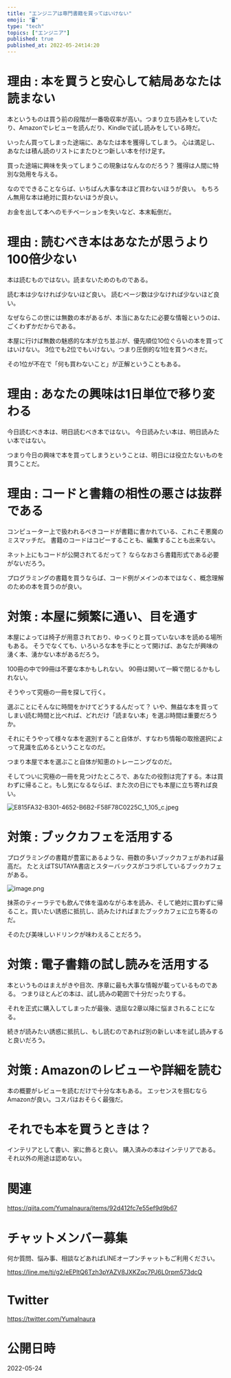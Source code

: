 ```yaml
---
title: "エンジニアは専門書籍を買ってはいけない"
emoji: "🖥"
type: "tech"
topics: ["エンジニア"]
published: true
published_at: 2022-05-24t14:20
---
```


# 理由 : 本を買うと安心して結局あなたは読まない

本というものは買う前の段階が一番吸収率が高い。つまり立ち読みをしていたり、Amazonでレビューを読んだり、Kindleで試し読みをしている時だ。

いったん買ってしまった途端に、あなたは本を獲得してしまう。
心は満足し、あなたは積ん読のリストにまたひとつ新しい本を付け足す。

買った途端に興味を失ってしまうこの現象はなんなのだろう？
獲得は人間に特別な効用を与える。

なのでできることならば、いちばん大事な本ほど買わないほうが良い。
もちろん無用な本は絶対に買わないほうが良い。

お金を出して本へのモチベーションを失いなど、本末転倒だ。


# 理由 : 読むべき本はあなたが思うより100倍少ない

本は読むものではない。読まないためのものである。

読む本は少なければ少ないほど良い。
読むページ数は少なければ少ないほど良い。

なぜならこの世には無数の本があるが、本当にあなたに必要な情報というのは、ごくわずかだからである。

本屋に行けば無数の魅惑的な本が立ち並ぶが、優先順位10位ぐらいの本を買ってはいけない。
3位でも2位でもいけない。つまり圧倒的な1位を買うべきだ。

その1位が不在で「何も買わないこと」が正解ということもある。

# 理由 : あなたの興味は1日単位で移り変わる

今日読むべき本は、明日読むべき本ではない。
今日読みたい本は、明日読みたい本ではない。

つまり今日の興味で本を買ってしまうということは、明日には役立たないものを買うことだ。



# 理由 : コードと書籍の相性の悪さは抜群である

コンピューター上で扱われるべきコードが書籍に書かれている、これこそ悪魔のミスマッチだ。
書籍のコードはコピーすることも、編集することも出来ない。

ネット上にもコードが公開されてるだって？
ならなおさら書籍形式である必要がないだろう。

プログラミングの書籍を買うならば、コード例がメインの本ではなく、概念理解のための本を買うのが良い。


# 対策 : 本屋に頻繁に通い、目を通す

本屋によっては椅子が用意されており、ゆっくりと買っていない本を読める場所もある。
そうでなくても、いろいろな本を手にとって開けば、あなたが興味の湧く本、湧かない本があるだろう。

100冊の中で99冊は不要な本かもしれない。
90冊は開いて一瞬で閉じるかもしれない。

そうやって究極の一冊を探して行く。

選ぶことにそんなに時間をかけてどうするんだって？
いや、無益な本を買ってしまい読む時間と比べれば、どれだけ「読まない本」を選ぶ時間は重要だろうか。

それにそうやって様々な本を選別すること自体が、すなわち情報の取捨選択によって見識を広めるということなのだ。

つまり本屋で本を選ぶこと自体が知恵のトレーニングなのだ。

そしてついに究極の一冊を見つけたところで、あなたの役割は完了する。本は買わずに帰ること。もし気になるならば、また次の日にでも本屋に立ち寄れば良い。

![E815FA32-B301-4652-B6B2-F58F78C0225C_1_105_c.jpeg](https://qiita-image-store.s3.ap-northeast-1.amazonaws.com/0/89618/307bbc97-d8db-80f5-c600-271d9da78077.jpeg)



# 対策 : ブックカフェを活用する

プログラミングの書籍が豊富にあるような、冊数の多いブックカフェがあれば最高だ。
たとえばTSUTAYA書店とスターバックスがコラボしているブックカフェがある。


![image.png](https://qiita-image-store.s3.ap-northeast-1.amazonaws.com/0/89618/d81d3260-8b90-2a66-c27d-6b9beb7237f9.png)


抹茶のティーラテでも飲んで体を温めながら本を読み、そして絶対に買わずに帰ること。買いたい誘惑に抵抗し、読みたければまたブックカフェに立ち寄るのだ。

そのたび美味しいドリンクが味わえることだろう。


# 対策 : 電子書籍の試し読みを活用する

本というものはまえがきや目次、序章に最も大事な情報が載っているものである。
つまりほとんどの本は、試し読みの範囲で十分だったりする。

それを正式に購入してしまったが最後、退屈な2章以降に悩まされることになる。

続きが読みたい誘惑に抵抗し、もし読むのであれば別の新しい本を試し読みすると良いだろう。

# 対策 : Amazonのレビューや詳細を読む

本の概要がレビューを読むだけで十分な本もある。
エッセンスを掴むならAmazonが良い。コスパはおそらく最強だ。

# それでも本を買うときは？

インテリアとして書い、家に飾ると良い。
購入済みの本はインテリアである。それ以外の用途は認めない。


# 関連

https://qiita.com/YumaInaura/items/92d412fc7e55ef9d9b67


<!-- Update From Qiita API -->

# チャットメンバー募集


何か質問、悩み事、相談などあればLINEオープンチャットもご利用ください。

https://line.me/ti/g2/eEPltQ6Tzh3pYAZV8JXKZqc7PJ6L0rpm573dcQ





# Twitter


https://twitter.com/YumaInaura


<!-- Update From Qiita API -->



# 公開日時

2022-05-24
